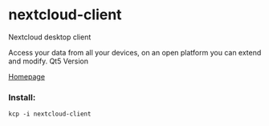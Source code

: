 # nextcloud-client
Nextcloud desktop client

Access your data from all your devices, on an open platform you can extend and modify. Qt5 Version

[Homepage](https://nextcloud.com/)

### Install:
```
kcp -i nextcloud-client
```